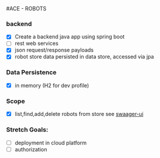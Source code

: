 #ACE -  ROBOTS


### backend

- [x] Create a backend java app using spring boot
- [ ] rest web services
- [x] json request/response payloads
- [x] robot store data persisted in data store, accessed via jpa 

### Data Persistence
- [x] in memory (H2 for dev profile)

### Scope
- [x] list,find,add,delete robots from store see [swaager-ui](http://localhost:8080/swagger-ui.html)

### Stretch Goals:
- [ ] deployment in cloud platform
- [ ] authorization
